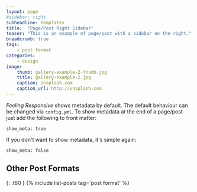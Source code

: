 ```yaml
---
layout: page
#sidebar: right
subheadline: Templates
title:  "Page/Post Right Sidebar"
teaser: "This is an example of page/post with a sidebar on the right."
breadcrumb: true
tags:
    - post format
categories:
    - design
image:
    thumb: gallery-example-2-thumb.jpg
    title: gallery-example-2.jpg
    caption: Unsplash.com
    caption_url: http://unsplash.com
---
```

*Feeling Responsive* shows metadata by default. The default behaviour can be changed via `config.yml`. To show metadata at the end of a page/post just add the following to front matter:
<!--more-->

~~~
show_meta: true
~~~

If you don't want to show metadata, it's simple again:

~~~
show_meta: false
~~~


## Other Post Formats
{: .t60 }
{% include list-posts tag='post format' %}
